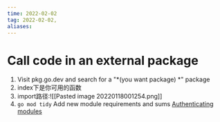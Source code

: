 ```yaml
---
time: 2022-02-02
tag: 2022-02-02, 
aliases:
---
```

# Call code in an external package
1. Visit pkg.go.dev and search for a "*(you want package) *" package
2. index下是你可用的函数
3. import路径:![[Pasted image 20220118001254.png]]
4. `go mod tidy` Add new module requirements and sums  [Authenticating modules](http://docscn.studygolang.com/ref/mod#authenticating)

